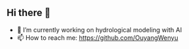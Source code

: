 ## Hi there 👋

<!--
**OuyangWenyu/OuyangWenyu** is a ✨ _special_ ✨ repository because its `README.md` (this file) appears on your GitHub profile.

Here are some ideas to get you started:
-->
- 🔭 I’m currently working on hydrological modeling with AI
- 📫 How to reach me: https://github.com/OuyangWenyu
